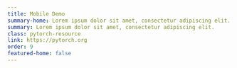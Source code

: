 ```yaml
---
title: Mobile Demo
summary-home: Lorem ipsum dolor sit amet, consectetur adipiscing elit.
summary: Lorem ipsum dolor sit amet, consectetur adipiscing elit.
class: pytorch-resource
link: https://pytorch.org
order: 9
featured-home: false
---
```

